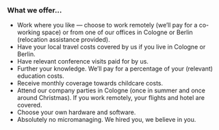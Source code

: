 ### What we offer...

- Work where you like — choose to work remotely (we’ll pay for a co-working space) or from one of our offices in Cologne or Berlin (relocation assistance provided).
- Have your local travel costs covered by us if you live in Cologne or Berlin.
- Have relevant conference visits paid for by us.
- Further your knowledge. We’ll pay for a percentage of your (relevant) education costs.
- Receive monthly coverage towards childcare costs.
- Attend our company parties in Cologne (once in summer and once around Christmas). If you work remotely, your flights and hotel are covered.
- Choose your own hardware and software.
- Absolutely no micromanaging. We hired you, we believe in you.
